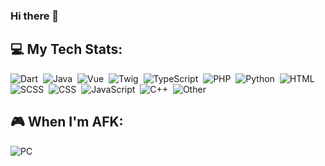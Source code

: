 ### Hi there 👋

## 💻 My Tech Stats:
![Dart](https://img.shields.io/badge/Dart_18.1%25-%230175C2.svg?style=for-the-badge&logo=dart&logoColor=white)&nbsp;
![Java](https://img.shields.io/badge/Java_12.2%25-%23ED8B00.svg?style=for-the-badge&logo=openjdk&logoColor=white)&nbsp;
![Vue](https://img.shields.io/badge/Vue_11.2%25-%2335495e.svg?style=for-the-badge&logo=vuedotjs&logoColor=%234FC08D)&nbsp;
![Twig](https://img.shields.io/badge/Twig_10.9%25-%23000000.svg?style=for-the-badge&logo=symfony&logoColor=white)&nbsp;
![TypeScript](https://img.shields.io/badge/TypeScript_10.3%25-%23007ACC.svg?style=for-the-badge&logo=javascript&logoColor=white)&nbsp;
![PHP](https://img.shields.io/badge/PHP_8.3%25-%23777BB4.svg?style=for-the-badge&logo=php&logoColor=white)&nbsp;
![Python](https://img.shields.io/badge/Python_7.8%25-%233670A0.svg?style=for-the-badge&logo=python&logoColor=%23ffdd54)&nbsp;
![HTML](https://img.shields.io/badge/HTML_5.6%25-%23E34F26.svg?style=for-the-badge&logo=html5&logoColor=white)&nbsp;
![SCSS](https://img.shields.io/badge/SCSS_5.3%25-hotpink.svg?style=for-the-badge&logo=sass&logoColor=white)&nbsp;
![CSS](https://img.shields.io/badge/CSS_3.6%25-%231572B6.svg?style=for-the-badge&logo=css3&logoColor=white)&nbsp;
![JavaScript](https://img.shields.io/badge/JavaScript_3.4%25-%23323330.svg?style=for-the-badge&logo=javascript&logoColor=%23F7DF1E)&nbsp;
![C++](https://img.shields.io/badge/C++_2.5%25-%2300599C.svg?style=for-the-badge&logo=cplusplus&logoColor=white)&nbsp;
![Other](https://img.shields.io/badge/Other_1%25-%232A2F3D.svg?style=for-the-badge&logo=null&logoColor=null)&nbsp;

## 🎮 When I'm AFK:

![PC](https://img.shields.io/badge/PC%20-%23556DB3?style=for-the-badge&logo=pcgamingwiki&logoColor=white) &nbsp;

<!--
**Pelagoss/Pelagoss** is a ✨ _special_ ✨ repository because its `README.md` (this file) appears on your GitHub profile.

Here are some ideas to get you started:

- 🔭 I’m currently working on ...
- 🌱 I’m currently learning ...
- 👯 I’m looking to collaborate on ...
- 🤔 I’m looking for help with ...
- 💬 Ask me about ...
- 📫 How to reach me: ...
- 😄 Pronouns: ...
- ⚡ Fun fact: ...
-->